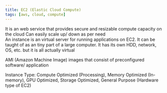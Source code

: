 ```yaml
---
title: EC2 (Elastic Cloud Compute)
tags: [aws, cloud, compute]
---
```


It is an web service that provides secure and resizable compute capacity on the cloud   Can easily scale up/ down as per need  
An instance is an virtual server for running applications on EC2. It can be taught of as an tiny part of a large computer. It has its own HDD, network, OS, etc. but it is all actually virtual

AMI (Amazon Machine Image) images that consist of preconfigured software/ application

Instance Type: Compute Optimized (Processing), Memory Optimized (In-memory), GPU Optimized, Storage Optimized, General Purpose (Hardware type of EC2)